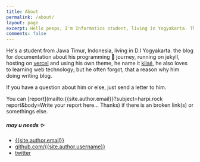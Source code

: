 ```yaml
---
title: About
permalink: /about/
layout: page
excerpt: Hello peeps, I'm Informatics student, living in Yogyakarta. This blog for documentation about my programming journey, running on jekyll, hosting on netlify and using my own simple theme.
comments: false
---
```


He's a student from Jawa Timur, Indonesia, living in D.I Yogyakarta. the blog for documentation about his programming 🎒 journey, running on jekyll, hosting on [vercel](http://now.sh) and using his own theme, he name it <a href="https://github.com/piharpi/jekyll-klise" target="_blank" rel="noopener">klisé</a>, he also loves to learning web technology; but he often forgot, that a reason why him doing writing blog.

If you have a question about him or else, just send a letter to him.

You can [report](mailto:{{site.author.email}}?subject=harpi.rock report&body=Write your report here... Thanks) if there is an broken link(s) or somethings else.

##### may u needs ✨

- [{{site.author.email}}](/email)
- [github.com/{{site.author.username}}](/github)
- [twitter](/twitter)
